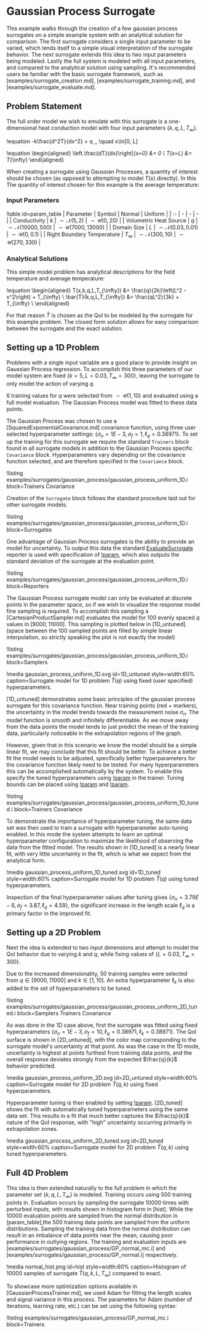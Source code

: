# Gaussian Process Surrogate

This example walks through the creation of a few gaussian process surrogates on a simple example system with an analytical solution for comparison. The first surrogate considers a single input parameter to be varied, which lends itself to a simple visual interpretation of the surrogate behavior. The next surrogate extends this idea to two input parameters being modeled. Lastly the full system is modeled with all input parameters, and compared to the analytical solution using sampling. It's recommended users be familiar with the basic surrogate framework, such as [examples/surrogate_creation.md], [examples/surrogate_training.md], and [examples/surrogate_evaluate.md].

## Problem Statement

 The full order model we wish to emulate with this surrogate is a one-dimensional heat conduction model with four input parameters $\lbrace k, q, L, T_{\infty} \rbrace$.

!equation
-k\frac{d^2T}{dx^2} = q \,, \quad x\in[0, L]

!equation
\begin{aligned}
\left.\frac{dT}{dx}\right|_{x=0} &= 0 \\
T(x=L) &= T_{\infty}
\end{aligned}

When creating a surrogate using Gaussian Processes, a quantity of interest should be chosen (as opposed to attempting to model $T(x)$ directly). In this The quantity of interest chosen for this example is the average temperature:


### Input Parameters

!table id=param_table
| Parameter | Symbol | Normal | Uniform |
| :- | - | - | - |
| Conductivity | $k$ | $\sim\mathcal{N}(5, 2)$ | $\sim\mathcal{U}(0, 20)$ |
| Volumetric Heat Source | $q$ | $\sim\mathcal{N}(10000, 500)$ | $\sim\mathcal{U}(7000, 13000)$ |
| Domain Size | $L$ | $\sim\mathcal{N}(0.03, 0.01)$ | $\sim\mathcal{U}(0, 0.1)$ |
| Right Boundary Temperature | $T_{\infty}$ | $\sim\mathcal{N}(300, 10)$ | $\sim\mathcal{U}(270, 330)$ |


### Analytical Solutions

This simple model problem has analytical descriptions for the field temperature and average temperature:

!equation
\begin{aligned}
T(x,k,q,L,T_{\infty}) &= \frac{q}{2k}\left(L^2 - x^2\right) + T_{\infty} \\
\bar{T}(k,q,L,T_{\infty}) &= \frac{qL^2}{3k} + T_{\infty} \\
\end{aligned}

For that reason $\bar{T}$ is chosen as the QoI to be modeled by the surrogate for this example problem. The closed form solution allows for easy comparison between the surrogate and the exact solution.


## Setting up a 1D Problem

Problems with a single input variable are a good place to provide insight on Gaussian Process regression. To accomplish this three parameters of our model system are fixed $\lbrace k=5, L=0.03, T_{\infty}=300 \rbrace$, leaving the surrogate to only model the action of varying $q$.

6 training values for $q$ were selected from $\sim\mathcal{U}(1, 10)$ and evaluated using a full model evaluation. The Gaussian Process model was fitted to these data points.

The Gaussian Process was chosen to use a [SquaredExponentialCovariance.md] covariance function, using three user selected hyperparameter settings: $\lbrace \sigma_n=1E-3, \sigma_f=1 , \ell_q=0.38971 \rbrace$. To set up the training for this surrogate we require the standard `Trainers` block found in all surrogate models in addition to the Gaussian Process specific `Covariance` block. Hyperparameters vary depending on the covariance function selected, and are therefore specified in the `Covariance` block.

!listing examples/surrogates/gaussian_process/gaussian_process_uniform_1D.i block=Trainers Covariance

Creation of the `Surrogate` block follows the standard procedure laid out for other surrogate models.

!listing examples/surrogates/gaussian_process/gaussian_process_uniform_1D.i block=Surrogates

One advantage of Gaussian Process surrogates is the ability to provide an model for uncertainty. To output this data the standard [EvaluateSurrogate](EvaluateSurrogate.md) reporter is used with specification of [!param](/Reporters/EvaluateSurrogate/evaluate_std), which also outputs the standard deviation of the surrogate at the evaluation point.

!listing examples/surrogates/gaussian_process/gaussian_process_uniform_1D.i block=Reporters

The Gaussian Process surrogate model can only be evaluated at discrete points in the parameter space, so if we wish to visualize the response model fine sampling is required. To accomplish this sampling a [CartesianProductSampler.md] evaluates the model for 100 evenly spaced $q$ values in $[9000,11000]$. This sampling is plotted below in [1D_untuned] (space between the 100 sampled points are filled by simple linear interpolation, so strictly speaking the plot is not exactly the model)

!listing examples/surrogates/gaussian_process/gaussian_process_uniform_1D.i block=Samplers

!media gaussian_process_uniform_1D.svg id=1D_untuned style=width:60% caption=Surrogate model for 1D problem $\bar{T}(q)$ using fixed (user specified) hyperparameters.

[1D_untuned] demonstrates some basic principles of the gaussian process surrogate for this covariance function. Near training points (red + markers), the uncertainty in the model trends towards the measurement noise $\sigma_n$. The model function is smooth and infinitely differentiable. As we move away from the data points the model tends to just predict the mean of the training data, particularly noticeable in the extrapolation regions of the graph.

However, given that in this scenario we know the model should be a simple linear fit, we may conclude that this fit should be better. To achieve a better fit the model needs to be adjusted, specifically better hyperparameters for the covariance function likely need to be tested. For many hyperparameters this can be accomplished automatically by the system. To enable this specify the tuned hyperparameters using [!param](/Trainers/GaussianProcessTrainer/tune_parameters) in the trainer. Tuning bounds can be placed using [!param](/Trainers/GaussianProcessTrainer/tuning_min) and [!param](/Trainers/GaussianProcessTrainer/tuning_max).

!listing examples/surrogates/gaussian_process/gaussian_process_uniform_1D_tuned.i block=Trainers Covariance

To demonstrate the importance of hyperparameter tuning, the same data set was then used to train a surrogate with hyperparameter auto-tuning enabled. In this mode the system attempts to learn an optimal hyperparameter configuration to maximize the likelihood of observing the data from the fitted model. The results shown in [1D_tuned] is a nearly linear fit, with very little uncertainty in the fit, which is what we expect from the analytical form.


!media gaussian_process_uniform_1D_tuned.svg id=1D_tuned style=width:60% caption=Surrogate model for 1D problem $\bar{T}(q)$ using tuned hyperparameters.

Inspection of the final hyperparameter values after tuning gives $\lbrace \sigma_n=3.79E-6, \sigma_f=3.87 , \ell_q=4.59 \rbrace$, the significant increase in the length scale $\ell_q$ is a primary factor in the improved fit.


## Setting up a 2D Problem

Next the idea is extended to two input dimensions and attempt to model the QoI behavior due to varying $k$ and $q$, while fixing values of $\lbrace L=0.03, T_{\infty}=300 \rbrace$.

Due to the increased dimensionality, 50 training samples were selected from $q \in [9000,11000]$ and $k \in [1,10]$. An extra hyperparameter $\ell_k$ is also added to the set of hyperparameters to be tuned.

!listing examples/surrogates/gaussian_process/gaussian_process_uniform_2D_tuned.i block=Samplers Trainers Covariance

As was done in the 1D case above, first the surrogate was fitted using fixed hyperparameters $\lbrace \sigma_n=1E-3, \sigma_f=10, \ell_q=0.38971 , \ell_k=0.38971 \rbrace$. The QoI surface is shown in [2D_untuned], with the color map corresponding to the surrogate model's uncertainty at that point. As was the case in the 1D mode, uncertainty is highest at points furthest from training data points, and the overall response deviates strongly from the expected $\frac{q}{k}$ behavior predicted.

!media gaussian_process_uniform_2D.svg id=2D_untuned style=width:60% caption=Surrogate model for 2D problem $\bar{T}(q,k)$ using fixed hyperparameters.

Hyperparameter tuning is then enabled by setting [!param](/Trainers/GaussianProcessTrainer/tune_parameters). [2D_tuned] shows the fit with automatically tuned hyperparameters using the same data set. This results in a fit that much better captures the $\frac{q}{k}$ nature of the QoI response, with "high" uncertainty occurring primarily in extrapolation zones.

!media gaussian_process_uniform_2D_tuned.svg id=2D_tuned style=width:60% caption=Surrogate model for 2D problem $\bar{T}(q,k)$ using tuned hyperparameters.

## Full 4D Problem

This idea is then extended naturally to the full problem in which the parameter set $\lbrace k, q, L, T_{\infty} \rbrace$ is modeled. Training occurs using $500$ training points in. Evaluation occurs by sampling the surrogate $10000$ times with perturbed inputs, with results shown in histogram form in [hist]. While the $10000$ evaluation points are sampled from the normal distribution in [param_table],the $500$ training data points are sampled from the uniform distributions. Sampling the training data from the normal distribution can result in an imbalance of data points near the mean, causing poor performance in outlying regions. The training and evaluation inputs are [examples/surrogates/gaussian_process/GP_normal_mc.i] and [examples/surrogates/gaussian_process/GP_normal.i] respectively.

!media normal_hist.png id=hist style=width:60% caption=Histogram of $10000$ samples of surrogate $\bar{T}(q,k,L,T_{\infty})$ compared to exact.

To showcase more optimization options available in [GaussianProcessTrainer.md], we used Adam for fitting the length scales and signal variance
in this process. The parameters for Adam (number of iterations, learning rate, etc.) can be set using the following syntax:

!listing examples/surrogates/gaussian_process/GP_normal_mc.i block=Trainers
